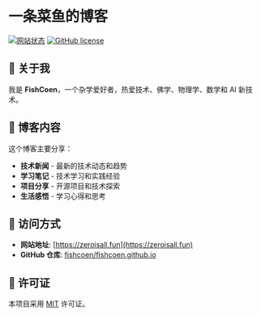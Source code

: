 # 一条菜鱼的博客

[![网站状态](https://img.shields.io/website?url=https://zeroisall.fun)][website]
[![GitHub license](https://img.shields.io/github/license/fishcoen/fishcoen.github.io.svg?color=blue)][mit]

## 📝 关于我

我是 **FishCoen**，一个杂学爱好者，热爱技术、佛学、物理学、数学和 AI 新技术。

## 🎯 博客内容

这个博客主要分享：

- **技术新闻** - 最新的技术动态和趋势
- **学习笔记** - 技术学习和实践经验
- **项目分享** - 开源项目和技术探索
- **生活感悟** - 学习心得和思考


## 📱 访问方式

- **网站地址**: [https://zeroisall.fun](https://zeroisall.fun)
- **GitHub 仓库**: [fishcoen/fishcoen.github.io](https://github.com/fishcoen/fishcoen.github.io)


## 📄 许可证

本项目采用 [MIT][mit] 许可证。

[website]: https://zeroisall.fun
[chirpy]: https://github.com/cotes2020/jekyll-theme-chirpy/
[mit]: https://github.com/fishcoen/fishcoen.github.io/blob/main/LICENSE
